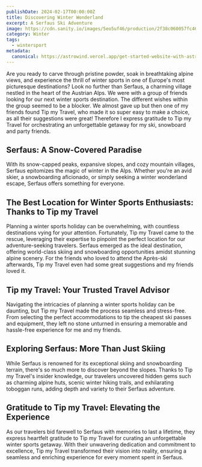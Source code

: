 ```yaml
---
publishDate: 2024-02-17T00:00:00Z
title: Discovering Winter Wonderland
excerpt: A Serfaus Ski Adventure
image: https://cdn.sanity.io/images/5eo5uf46/production/2f38c060057fc468479200f8602cc8c77879f488-4032x3024.jpg
category: Winter
tags:
  - wintersport
metadata:
  canonical: https://astrowind.vercel.app/get-started-website-with-astro-tailwind-css
---
```


Are you ready to carve through pristine powder, soak in breathtaking alpine views, and experience the thrill of winter sports in one of Europe's most picturesque destinations? Look no further than Serfaus, a charming village nestled in the heart of the Austrian Alps. We were with a group of friends looking for our next winter sports destination. The different wishes within the group seemed to be a blocker. We almost gave up but then one of my friends found Tip my Travel, who made it so super easy to make a choice, as all their suggestions were great! Therefore I express gratitude to Tip my Travel for orchestrating an unforgettable getaway for my ski, snowboard and party friends.

## Serfaus: A Snow-Covered Paradise

With its snow-capped peaks, expansive slopes, and cozy mountain villages, Serfaus epitomizes the magic of winter in the Alps. Whether you're an avid skier, a snowboarding aficionado, or simply seeking a winter wonderland escape, Serfaus offers something for everyone.

## The Best Location for Winter Sports Enthusiasts: Thanks to Tip my Travel

Planning a winter sports holiday can be overwhelming, with countless destinations vying for your attention. Fortunately, Tip my Travel came to the rescue, leveraging their expertise to pinpoint the perfect location for our adventure-seeking travelers. Serfaus emerged as the ideal destination, offering world-class skiing and snowboarding opportunities amidst stunning alpine scenery. For the friends who loved to attend the Après-ski afterwards, Tip my Travel even had some great suggestions and my friends loved it.

## Tip my Travel: Your Trusted Travel Advisor

Navigating the intricacies of planning a winter sports holiday can be daunting, but Tip my Travel made the process seamless and stress-free. From selecting the perfect accommodations to tip the cheapest ski passes and equipment, they left no stone unturned in ensuring a memorable and hassle-free experience for me and my friends.

## Exploring Serfaus: More Than Just Skiing

While Serfaus is renowned for its exceptional skiing and snowboarding terrain, there's so much more to discover beyond the slopes. Thanks to Tip my Travel's insider knowledge, our travelers uncovered hidden gems such as charming alpine huts, scenic winter hiking trails, and exhilarating toboggan runs, adding depth and variety to their Serfaus adventure.

## Gratitude to Tip my Travel: Elevating the Experience

As our travelers bid farewell to Serfaus with memories to last a lifetime, they express heartfelt gratitude to Tip my Travel for curating an unforgettable winter sports getaway. With their unwavering dedication and commitment to excellence, Tip my Travel transformed their vision into reality, ensuring a seamless and enriching experience for every moment spent in Serfaus.
